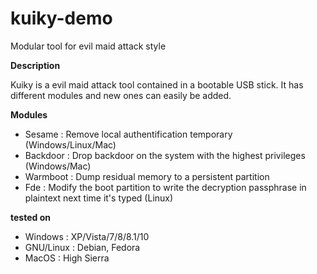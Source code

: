 # kuiky-demo
Modular tool for evil maid attack style 

**Description**

Kuiky is a evil maid attack tool contained in a bootable USB stick. It has different modules and new ones can easily be added.



**Modules**
- Sesame : Remove local authentification temporary (Windows/Linux/Mac)
- Backdoor : Drop backdoor on the system with the highest privileges (Windows/Mac)
- Warmboot : Dump residual memory to a persistent partition
- Fde : Modify the boot partition to write the decryption passphrase in plaintext next time it's typed (Linux)


**tested on**

- Windows : XP/Vista/7/8/8.1/10
- GNU/Linux : Debian, Fedora
- MacOS : High Sierra
